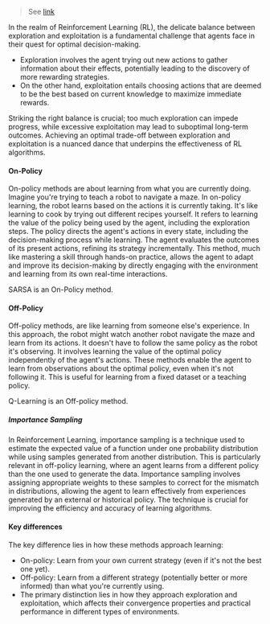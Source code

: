 > See [link](https://www.geeksforgeeks.org/on-policy-vs-off-policy-methods-reinforcement-learning/?ref=header_outind)

In the realm of Reinforcement Learning (RL), the delicate balance between exploration and exploitation is a fundamental challenge that agents face in their quest for optimal decision-making.

- Exploration involves the agent trying out new actions to gather information about their effects, potentially leading to the discovery of more rewarding strategies.
- On the other hand, exploitation entails choosing actions that are deemed to be the best based on current knowledge to maximize immediate rewards.

Striking the right balance is crucial; too much exploration can impede progress, while excessive exploitation may lead to suboptimal long-term outcomes. Achieving an optimal trade-off between exploration and exploitation is a nuanced dance that underpins the effectiveness of RL algorithms.

#### On-Policy
On-policy methods are about learning from what you are currently doing. Imagine you're trying to teach a robot to navigate a maze. In on-policy learning, the robot learns based on the actions it is currently taking. It's like learning to cook by trying out different recipes yourself. It refers to learning the value of the policy being used by the agent, including the exploration steps. The policy directs the agent's actions in every state, including the decision-making process while learning. The agent evaluates the outcomes of its present actions, refining its strategy incrementally. This method, much like mastering a skill through hands-on practice, allows the agent to adapt and improve its decision-making by directly engaging with the environment and learning from its own real-time interactions.

SARSA is an On-Policy method.
#### Off-Policy
Off-policy methods, are like learning from someone else's experience. In this approach, the robot might watch another robot navigate the maze and learn from its actions. It doesn't have to follow the same policy as the robot it's observing. It involves learning the value of the optimal policy independently of the agent's actions. These methods enable the agent to learn from observations about the optimal policy, even when it's not following it. This is useful for learning from a fixed dataset or a teaching policy.

Q-Learning is an Off-policy method.
##### Importance Sampling
In Reinforcement Learning, importance sampling is a technique used to estimate the expected value of a function under one probability distribution while using samples generated from another distribution. This is particularly relevant in off-policy learning, where an agent learns from a different policy than the one used to generate the data. Importance sampling involves assigning appropriate weights to these samples to correct for the mismatch in distributions, allowing the agent to learn effectively from experiences generated by an external or historical policy. The technique is crucial for improving the efficiency and accuracy of learning algorithms.

#### Key differences
The key difference lies in how these methods approach learning:

- On-policy: Learn from your own current strategy (even if it's not the best one yet).
- Off-policy: Learn from a different strategy (potentially better or more informed) than what you're currently using.
- The primary distinction lies in how they approach exploration and exploitation, which affects their convergence properties and practical performance in different types of environments.